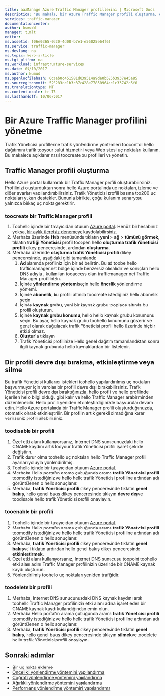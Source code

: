 ```yaml
---
title: aaaManage Azure Traffic Manager profillerini | Microsoft Docs
description: "Bu makale, bir Azure Traffic Manager profili oluşturma, devre dışı bırakma, etkinleştirme ve silme konularında size yardımcı olur."
services: traffic-manager
documentationcenter: 
author: kumudd
manager: timlt
editor: 
ms.assetid: f06e0365-0a20-4d08-b7e1-e56025e64f66
ms.service: traffic-manager
ms.devlang: na
ms.topic: hero-article
ms.tgt_pltfrm: na
ms.workload: infrastructure-services
ms.date: 05/10/2017
ms.author: kumud
ms.openlocfilehash: 0c6ab0c451581d039514a9de0b525b3937e45a85
ms.sourcegitcommit: 523283cc1b3c37c428e77850964dc1c33742c5f0
ms.translationtype: MT
ms.contentlocale: tr-TR
ms.lasthandoff: 10/06/2017
---
```

# <a name="manage-an-azure-traffic-manager-profile"></a>Bir Azure Traffic Manager profilini yönetme

Trafik Yöneticisi profillerine trafik yönlendirme yöntemleri toocontrol hello dağıtımını trafik tooyour bulut hizmetini veya Web sitesi uç noktaları kullanın. Bu makalede açıklanır nasıl toocreate bu profilleri ve yönetin.

## <a name="create-a-traffic-manager-profile"></a>Traffic Manager profili oluşturma

Hello Azure portal kullanarak bir Traffic Manager profili oluşturabilirsiniz. Profilinizi oluşturduktan sonra hello Azure portalında uç noktaları, izleme ve diğer ayarları yapılandırabilirsiniz. Trafik Yöneticisi profili başına too200 uç noktaları yukarı destekler. Bununla birlikte, çoğu kullanım senaryosu yalnızca birkaç uç nokta gerektirir.

### <a name="toocreate-a-traffic-manager-profile"></a>toocreate bir Traffic Manager profili

1. Toohello içinde bir tarayıcıdan oturum [Azure portal](http://portal.azure.com). Henüz bir hesabınız yoksa, [bir aylık ücretsiz denemeye](https://azure.microsoft.com/free/) kaydolabilirsiniz. 
2. Merhaba üzerinde **Hub** menüsünde tıklatın **yeni** > **ağ** > **tümünü görmek**, tıklatın **trafiği Yöneticisi** profil tooopen hello **oluşturma trafik Yöneticisi profili** dikey penceresinde, ardından **oluşturma**.
3. Merhaba üzerinde **oluşturma trafik Yöneticisi profili** dikey penceresinde, aşağıdaki gibi tamamlandı:
    1. **Ad** alanında profiliniz için bir ad belirtin. Bu ad toobe hello trafficmanager.net bölge içinde benzersiz olmalıdır ve sonuçları hello DNS adıyla <name>, kullanılan tooaccess olan trafficmanager.net Traffic Manager profilinizin.
    2. İçinde **yönlendirme yöntemi**seçin hello **öncelik** yönlendirme yöntemi.
    3. İçinde **abonelik**, bu profili altında toocreate istediğiniz hello abonelik seçin
    4. İçinde **kaynak grubu**, yeni bir kaynak grubu tooplace altında bu profili oluşturun.
    5. İçinde **kaynak grubu konumu**, hello hello kaynak grubu konumunu seçin. Bu ayar, hello kaynak grubu toohello konumunu gösterir ve genel olarak dağıtılacak trafik Yöneticisi profili hello üzerinde hiçbir etkisi olmaz.
    6. **Oluştur**'a tıklayın.
    7. Trafik Yöneticisi profilinize Hello genel dağıtım tamamlandıktan sonra ilgili kaynak grubunda hello kaynaklardan biri listelenir.

## <a name="disable-enable-or-delete-a-profile"></a>Bir profili devre dışı bırakma, etkinleştirme veya silme

Bu trafik Yöneticisi kullanıcı istekleri toohello yapılandırılmış uç noktaları başvurmuyor için varolan bir profili devre dışı bırakabilirsiniz. Trafik Yöneticisi profili devre dışı bıraktığınızda, hello profili ve hello profilinde içerilen hello bilgi olduğu gibi kalır ve hello Traffic Manager arabiriminden düzenlenebilir.  Hello profili yeniden etkinleştirdiğinizde başvurular devam edin. Hello Azure portalında bir Traffic Manager profili oluşturduğunuzda, otomatik olarak etkinleştirilir. Bir profilin artık gerekli olmadığına karar verirseniz profili silebilirsiniz.

### <a name="toodisable-a-profile"></a>toodisable bir profili

1. Özel etki alanı kullanıyorsanız, Internet DNS sunucunuzdaki hello CNAME kaydını artık tooyour trafik Yöneticisi profili işaret şekilde değiştirin.
2. Trafik durur olma toohello uç noktaları hello Traffic Manager profili ayarları yoluyla yönlendirilmiş.
3. Toohello içinde bir tarayıcıdan oturum [Azure portal](http://portal.azure.com).
2. Merhaba Hello portal'ın arama çubuğunda arama **trafik Yöneticisi profili** toomodify istediğiniz ve hello hello trafik Yöneticisi profiline ardından adı görüntülenen o hello sonuçlanır.
3. Merhaba, **trafik Yöneticisi profili** dikey penceresinde tıklatın **genel bakış**, hello genel bakış dikey penceresinde tıklayın **devre dışı**ve toodisable hello trafik Yöneticisi profili onaylayın.

### <a name="tooenable-a-profile"></a>tooenable bir profili

1. Toohello içinde bir tarayıcıdan oturum [Azure portal](http://portal.azure.com).
2. Merhaba Hello portal'ın arama çubuğunda arama **trafik Yöneticisi profili** toomodify istediğiniz ve hello hello trafik Yöneticisi profiline ardından adı görüntülenen o hello sonuçlanır.
3. Merhaba, **trafik Yöneticisi profili** dikey penceresinde tıklatın **genel bakış**ve'i tıklatın ardından hello genel bakış dikey penceresinde **etkinleştirmek**.
5. Özel etki alanı kullanıyorsanız, Internet DNS sunucusu toopoint toohello etki alanı adını Traffic Manager profilinizin üzerinde bir CNAME kaynak kaydı oluşturun.
6. Yönlendirilmiş toohello uç noktaları yeniden trafiğidir.

### <a name="toodelete-a-profile"></a>toodelete bir profili

1. Merhaba, Internet DNS sunucunuzdaki DNS kaynak kaydını artık toohello Traffic Manager profilinizin etki alanı adına işaret eden bir CNAME kaynak kaydı kullandığından emin olun.
2. Merhaba Hello portal'ın arama çubuğunda arama **trafik Yöneticisi profili** toomodify istediğiniz ve hello hello trafik Yöneticisi profiline ardından adı görüntülenen o hello sonuçlanır.
3. Merhaba, **trafik Yöneticisi profili** dikey penceresinde tıklatın **genel bakış**, hello genel bakış dikey penceresinde tıklayın **silmek**ve toodelete hello trafik Yöneticisi profili onaylayın.

## <a name="next-steps"></a>Sonraki adımlar

* [Bir uç nokta ekleme](traffic-manager-endpoints.md)
* [Öncelikli yönlendirme yöntemini yapılandırma](traffic-manager-configure-priority-routing-method.md)
* [Coğrafi yönlendirme yöntemini yapılandırma](traffic-manager-configure-geographic-routing-method.md) 
* [Ağırlıklı yönlendirme yöntemini yapılandırma](traffic-manager-configure-weighted-routing-method.md)
* [Performans yönlendirme yöntemini yapılandırma](traffic-manager-configure-performance-routing-method.md)
